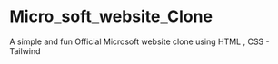 # Micro_soft_website_Clone
A simple and fun Official Microsoft website clone using HTML , CSS - Tailwind
